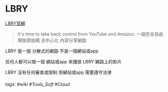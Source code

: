 # LBRY
[LBRY官網](https://lbry.com)
>It's time to take back control from YouTube and Amazon.
一個完全自由 開放原始碼 
去中心化 內容分享網路

LBRY 是一個 分散式的網路
不是一個網站或app

任何人都可以做一個 網站或app
來播放 LBRY 網路上的影片

LBRY 沒有任何審查或限制
但網站或app 需要遵守法律

###### tags: #wiki #Tools_Soft #Cloud 